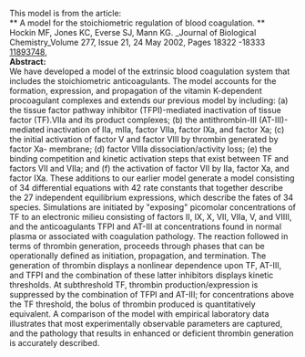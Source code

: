 

This model is from the article:  
** A model for the stoichiometric regulation of blood coagulation. **   
Hockin MF, Jones KC, Everse SJ, Mann KG. _Journal of Biological
Chemistry_Volume 277, Issue 21, 24 May 2002, Pages 18322 -18333
[11893748](http://www.ncbi.nlm.nih.gov/pubmed/11893748),  
**Abstract:**   
We have developed a model of the extrinsic blood coagulation system that
includes the stoichiometric anticoagulants. The model accounts for the
formation, expression, and propagation of the vitamin K-dependent procoagulant
complexes and extends our previous model by including: (a) the tissue factor
pathway inhibitor (TFPI)-mediated inactivation of tissue factor (TF).VIIa and
its product complexes; (b) the antithrombin-III (AT-III)-mediated inactivation
of IIa, mIIa, factor VIIa, factor IXa, and factor Xa; (c) the initial
activation of factor V and factor VIII by thrombin generated by factor Xa-
membrane; (d) factor VIIIa dissociation/activity loss; (e) the binding
competition and kinetic activation steps that exist between TF and factors VII
and VIIa; and (f) the activation of factor VII by IIa, factor Xa, and factor
IXa. These additions to our earlier model generate a model consisting of 34
differential equations with 42 rate constants that together describe the 27
independent equilibrium expressions, which describe the fates of 34 species.
Simulations are initiated by "exposing" picomolar concentrations of TF to an
electronic milieu consisting of factors II, IX, X, VII, VIIa, V, and VIIII,
and the anticoagulants TFPI and AT-III at concentrations found in normal
plasma or associated with coagulation pathology. The reaction followed in
terms of thrombin generation, proceeds through phases that can be
operationally defined as initiation, propagation, and termination. The
generation of thrombin displays a nonlinear dependence upon TF, AT-III, and
TFPI and the combination of these latter inhibitors displays kinetic
thresholds. At subthreshold TF, thrombin production/expression is suppressed
by the combination of TFPI and AT-III; for concentrations above the TF
threshold, the bolus of thrombin produced is quantitatively equivalent. A
comparison of the model with empirical laboratory data illustrates that most
experimentally observable parameters are captured, and the pathology that
results in enhanced or deficient thrombin generation is accurately described.

